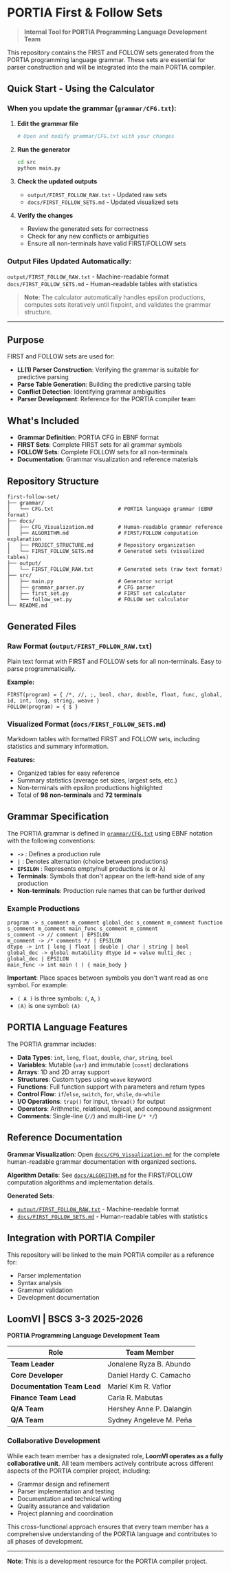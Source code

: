 # PORTIA First & Follow Sets

> **Internal Tool for PORTIA Programming Language Development Team**

This repository contains the FIRST and FOLLOW sets generated from the PORTIA programming language grammar. These sets are essential for parser construction and will be integrated into the main PORTIA compiler.

## Quick Start - Using the Calculator

### When you update the grammar (`grammar/CFG.txt`):

1. **Edit the grammar file**
   ```bash
   # Open and modify grammar/CFG.txt with your changes
   ```

2. **Run the generator**
   ```bash
   cd src
   python main.py
   ```

3. **Check the updated outputs**
   - `output/FIRST_FOLLOW_RAW.txt` - Updated raw sets
   - `docs/FIRST_FOLLOW_SETS.md` - Updated visualized sets

4. **Verify the changes**
   - Review the generated sets for correctness
   - Check for any new conflicts or ambiguities
   - Ensure all non-terminals have valid FIRST/FOLLOW sets

### Output Files Updated Automatically:
`output/FIRST_FOLLOW_RAW.txt` - Machine-readable format  
`docs/FIRST_FOLLOW_SETS.md` - Human-readable tables with statistics

> **Note**: The calculator automatically handles epsilon productions, computes sets iteratively until fixpoint, and validates the grammar structure.

---

## Purpose

FIRST and FOLLOW sets are used for:
- **LL(1) Parser Construction**: Verifying the grammar is suitable for predictive parsing
- **Parse Table Generation**: Building the predictive parsing table
- **Conflict Detection**: Identifying grammar ambiguities
- **Parser Development**: Reference for the PORTIA compiler team

## What's Included

- **Grammar Definition**: PORTIA CFG in EBNF format
- **FIRST Sets**: Complete FIRST sets for all grammar symbols
- **FOLLOW Sets**: Complete FOLLOW sets for all non-terminals
- **Documentation**: Grammar visualization and reference materials

## Repository Structure

```
first-follow-set/
├── grammar/
│   └── CFG.txt                     # PORTIA language grammar (EBNF format)
├── docs/
│   ├── CFG_Visualization.md        # Human-readable grammar reference
│   ├── ALGORITHM.md                # FIRST/FOLLOW computation explanation
│   ├── PROJECT_STRUCTURE.md        # Repository organization
│   └── FIRST_FOLLOW_SETS.md        # Generated sets (visualized tables)
├── output/
│   └── FIRST_FOLLOW_RAW.txt        # Generated sets (raw text format)
├── src/
│   ├── main.py                     # Generator script
│   ├── grammar_parser.py           # CFG parser
│   ├── first_set.py                # FIRST set calculator
│   └── follow_set.py               # FOLLOW set calculator
└── README.md
```

## Generated Files

### Raw Format (`output/FIRST_FOLLOW_RAW.txt`)
Plain text format with FIRST and FOLLOW sets for all non-terminals. Easy to parse programmatically.

**Example:**
```
FIRST(program) = { /*, //, ;, bool, char, double, float, func, global, id, int, long, string, weave }
FOLLOW(program) = { $ }
```

### Visualized Format (`docs/FIRST_FOLLOW_SETS.md`)
Markdown tables with formatted FIRST and FOLLOW sets, including statistics and summary information.

**Features:**
- Organized tables for easy reference
- Summary statistics (average set sizes, largest sets, etc.)
- Non-terminals with epsilon productions highlighted
- Total of **98 non-terminals** and **72 terminals**

## Grammar Specification

The PORTIA grammar is defined in [`grammar/CFG.txt`](grammar/CFG.txt) using EBNF notation with the following conventions:

- **`->`** : Defines a production rule
- **`|`** : Denotes alternation (choice between productions)
- **`EPSILON`** : Represents empty/null productions (ε or λ)
- **Terminals**: Symbols that don't appear on the left-hand side of any production
- **Non-terminals**: Production rule names that can be further derived

### Example Productions

```ebnf
program -> s_comment m_comment global_dec s_comment m_comment function s_comment m_comment main_func s_comment m_comment
s_comment -> // comment | EPSILON
m_comment -> /* comments */ | EPSILON
dtype -> int | long | float | double | char | string | bool
global_dec -> global mutability dtype id = value multi_dec ; global_dec | EPSILON
main_func -> int main ( ) { main_body }
```

**Important**: Place spaces between symbols you don't want read as one symbol. For example:
- `( A )` is three symbols: `(`, `A`, `)`
- `(A)` is one symbol: `(A)`

## PORTIA Language Features

The PORTIA grammar includes:

- **Data Types**: `int`, `long`, `float`, `double`, `char`, `string`, `bool`
- **Variables**: Mutable (`var`) and immutable (`const`) declarations
- **Arrays**: 1D and 2D array support
- **Structures**: Custom types using `weave` keyword
- **Functions**: Full function support with parameters and return types
- **Control Flow**: `if`/`else`, `switch`, `for`, `while`, `do-while`
- **I/O Operations**: `trap()` for input, `thread()` for output
- **Operators**: Arithmetic, relational, logical, and compound assignment
- **Comments**: Single-line (`//`) and multi-line (`/* */`)

## Reference Documentation

**Grammar Visualization**: Open [`docs/CFG_Visualization.md`](docs/CFG_Visualization.md) for the complete human-readable grammar documentation with organized sections.

**Algorithm Details**: See [`docs/ALGORITHM.md`](docs/ALGORITHM.md) for the FIRST/FOLLOW computation algorithms and implementation details.

**Generated Sets**: 
- [`output/FIRST_FOLLOW_RAW.txt`](output/FIRST_FOLLOW_RAW.txt) - Machine-readable format
- [`docs/FIRST_FOLLOW_SETS.md`](docs/FIRST_FOLLOW_SETS.md) - Human-readable tables with statistics

## Integration with PORTIA Compiler

This repository will be linked to the main PORTIA compiler as a reference for:
- Parser implementation
- Syntax analysis
- Grammar validation
- Development documentation

## LoomVI | BSCS 3-3 2025-2026

**PORTIA Programming Language Development Team**

| Role | Team Member |
|------|-------------|
| **Team Leader** | Jonalene Ryza B. Abundo |
| **Core Developer** | Daniel Hardy C. Camacho |
| **Documentation Team Lead** | Mariel Kim R. Vaflor |
| **Finance Team Lead** | Carla R. Mabutas |
| **Q/A Team** | Hershey Anne P. Dalangin |
| **Q/A Team** | Sydney Angeleve M. Peña |

### Collaborative Development

While each team member has a designated role, **LoomVI operates as a fully collaborative unit**. All team members actively contribute across different aspects of the PORTIA compiler project, including:

- Grammar design and refinement
- Parser implementation and testing
- Documentation and technical writing
- Quality assurance and validation
- Project planning and coordination

This cross-functional approach ensures that every team member has a comprehensive understanding of the PORTIA language and contributes to all phases of development.

---

**Note**: This is a development resource for the PORTIA compiler project.


